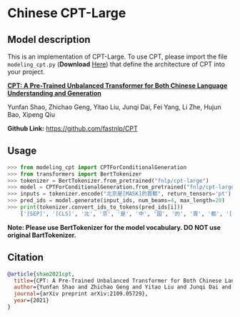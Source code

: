 # Chinese CPT-Large

## Model description

This is an implementation of CPT-Large. To use CPT, please import the file `modeling_cpt.py` (**Download** [Here](https://github.com/fastnlp/CPT/blob/master/finetune/modeling_cpt.py)) that define the architecture of CPT into your project.

[**CPT: A Pre-Trained Unbalanced Transformer for Both Chinese Language Understanding and Generation**](https://arxiv.org/pdf/2109.05729.pdf)

Yunfan Shao, Zhichao Geng, Yitao Liu, Junqi Dai, Fei Yang, Li Zhe, Hujun Bao, Xipeng Qiu

**Github Link:** https://github.com/fastnlp/CPT

## Usage

```python
>>> from modeling_cpt import CPTForConditionalGeneration
>>> from transformers import BertTokenizer
>>> tokenizer = BertTokenizer.from_pretrained("fnlp/cpt-large")
>>> model = CPTForConditionalGeneration.from_pretrained("fnlp/cpt-large")
>>> inputs = tokenizer.encode("北京是[MASK]的首都", return_tensors='pt')
>>> pred_ids = model.generate(input_ids, num_beams=4, max_length=20)
>>> print(tokenizer.convert_ids_to_tokens(pred_ids[i]))
    ['[SEP]', '[CLS]', '北', '京', '是', '中', '国', '的', '首', '都', '[SEP]']
```

**Note: Please use BertTokenizer for the model vocabulary. DO NOT use original BartTokenizer.**

## Citation

```bibtex
@article{shao2021cpt,
  title={CPT: A Pre-Trained Unbalanced Transformer for Both Chinese Language Understanding and Generation}, 
  author={Yunfan Shao and Zhichao Geng and Yitao Liu and Junqi Dai and Fei Yang and Li Zhe and Hujun Bao and Xipeng Qiu},
  journal={arXiv preprint arXiv:2109.05729},
  year={2021}
}
```

